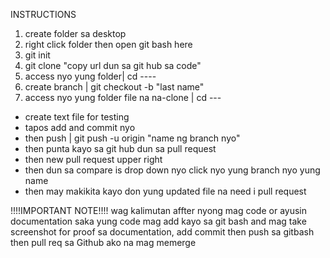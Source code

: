 INSTRUCTIONS

1. create folder sa desktop
2. right click folder then open git bash here
3. git init
4. git clone "copy url dun sa git hub sa code"
5. access nyo yung folder| cd ----
6. create branch | git checkout -b "last name"
7. access nyo yung folder file na na-clone | cd ---
- create text file for testing
- tapos add and commit nyo
- then push | git push -u origin "name ng branch nyo"
- then punta kayo sa git hub dun sa pull request
- then new pull request upper right
- then dun sa compare is drop down nyo click nyo yung branch nyo yung name 
- then may makikita kayo don yung updated file na need i pull request 

!!!!IMPORTANT NOTE!!!!
wag kalimutan affter nyong mag code or ayusin documentation saka yung code mag add kayo sa git bash and mag take screenshot for proof sa documentation, add commit then push sa gitbash then pull req sa Github ako na mag memerge

